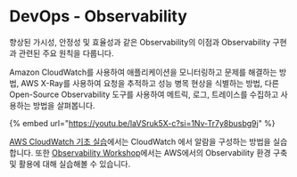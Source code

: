 # DevOps - Observability

향상된 가시성, 안정성 및 효율성과 같은 Observability의 이점과 Observability 구현과 관련된 주요 원칙을 다룹니다.

Amazon CloudWatch를 사용하여 애플리케이션을 모니터링하고 문제를 해결하는 방법, AWS X-Ray를 사용하여 요청을 추적하고 성능 병목 현상을 식별하는 방법, 다른 Open-Source Observability 도구를 사용하여 메트릭, 로그, 트레이스를 수집하고 사용하는 방법을 살펴봅니다.

{% embed url="https://youtu.be/laVSruk5X-c?si=1Nv-Tr7y8busbg9j" %}

[AWS CloudWatch 기초 실습](https://catalog.workshops.aws/general-immersionday/ko-KR/basic-modules/40-monitoring)에서는 CloudWatch 에서 알람을 구성하는 방법을 실습합니다. 또한 [Observability Workshop](https://catalog.us-east-1.prod.workshops.aws/workshops/31676d37-bbe9-4992-9cd1-ceae13c5116c/ko-KR)에서는 AWS에서의 Observability 환경 구축 및 활용에 대해 실습해볼 수 있습니다.&#x20;

